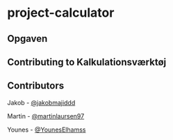 # project-calculator

## Opgaven

## Contributing to Kalkulationsværktøj

## Contributors
Jakob - [@jakobmajiddd](https://github.com/jakobmajiddd)

Martin - [@martinlaursen97](https://github.com/martinlaursen97)

Younes - [@YounesElhamss](https://github.com/YounesElhamss)
